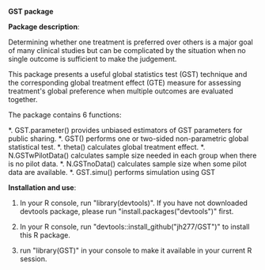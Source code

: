 **GST package**

**Package description**:

Determining whether one treatment is preferred over others is a major goal of many clinical studies 
but can be complicated by the situation when no single outcome is sufficient to make the judgement. 

This package presents a useful global statistics test (GST) technique and the corresponding global treatment effect (GTE) measure for assessing treatment's global preference when multiple outcomes are evaluated together.

The package contains 6 functions:

*\. GST.parameter() provides unbiased estimators of GST parameters for public sharing.
*\.  GST() performs one or two-sided non-parametric global statistical test.
*\.  theta() calculates global treatment effect.
*\.  N.GSTwPilotData() calculates sample size needed in each group when there is no pilot data.
*\.  N.GSTnoData() calculates sample size when some pilot data are available.
*\.  GST.simu() performs simulation using GST


**Installation and use**:

1. In your R console, run "library(devtools)". If you have not downloaded devtools package, please run "install.packages("devtools")" first.

2. In your R console, run "devtools::install_github("jh277/GST")" to install this R package.

3. run "library(GST)" in your console to make it available in your current R session.

